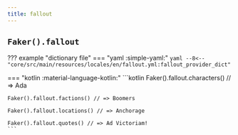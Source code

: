 ```yaml
---
title: fallout
---
```


## `Faker().fallout`

??? example "dictionary file"
    === "yaml :simple-yaml:"
        ```yaml
        --8<-- "core/src/main/resources/locales/en/fallout.yml:fallout_provider_dict"
        ```

=== "kotlin :material-language-kotlin:"
    ```kotlin
    Faker().fallout.characters() // => Ada

    Faker().fallout.factions() // => Boomers

    Faker().fallout.locations() // => Anchorage

    Faker().fallout.quotes() // => Ad Victoriam!
    ```
